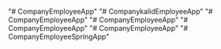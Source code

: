 "# CompanyEmployeeApp" 
"# CompanykalidEmployeeApp" 
"# CompanyEmployeeApp" 
"# CompanyEmployeeApp" 
"# CompanyEmployeeApp" 
"# CompanyEmployeeApp" 
"# CompanyEmployeeSpringApp" 

